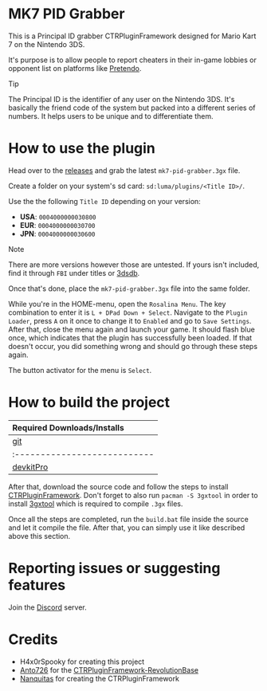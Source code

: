# MK7 PID Grabber
This is a Principal ID grabber CTRPluginFramework designed for Mario Kart 7 on the Nintendo 3DS.

It's purpose is to allow people to report cheaters in their in-game lobbies or opponent list on platforms like [Pretendo](https://pretendo.network/).

> [!TIP]
> The Principal ID is the identifier of any user on the Nintendo 3DS. It's basically the friend code of the system but packed into a different series of numbers. It helps users to be unique and to differentiate them.

# How to use the plugin
Head over to the [releases](https://github.com/H4x0rSpooky/mk7-pid-grabber/releases/latest) and grab the latest `mk7-pid-grabber.3gx` file.

Create a folder on your system's sd card: `sd:luma/plugins/<Title ID>/`.

Use the the following `Title ID` depending on your version:
- **USA**: `0004000000030800`
- **EUR**: `0004000000030700`
- **JPN**: `0004000000030600`

> [!NOTE]
> There are more versions however those are untested. If yours isn't included, find it through `FBI` under titles or [3dsdb](https://3dsdb.com/).

Once that's done, place the `mk7-pid-grabber.3gx` file into the same folder.

While you're in the HOME-menu, open the `Rosalina Menu`. The key combination to enter it is `L + DPad Down + Select`. Navigate to the `Plugin Loader`, press `A` on it once to change it to `Enabled` and go to `Save Settings`. After that, close the menu again and launch your game. It should flash blue once, which indicates that the plugin has successfully been loaded. If that doesn't occur, you did something wrong and should go through these steps again.

The button activator for the menu is `Select`.

# How to build the project
| Required Downloads/Installs |
|:---------------------------|
| [git](https://git-scm.com/downloads) |
|:---------------------------|
| [devkitPro](https://devkitpro.org/wiki/Getting_Started) |

After that, download the source code and follow the steps to install [CTRPluginFramework](https://gitlab.com/thepixellizeross/ctrpluginframework). Don't forget to also run `pacman -S 3gxtool` in order to install [3gxtool](https://gitlab.com/thepixellizeross/3gxtool) which is required to compile `.3gx` files.

Once all the steps are completed, run the `build.bat` file inside the source and let it compile the file. After that, you can simply use it like described above this section.

# Reporting issues or suggesting features
Join the [Discord](https://discord.com/invite/QGUNRK9Xw7) server.

# Credits
- H4x0rSpooky for creating this project
- [Anto726](https://github.com/Anto726) for the [CTRPluginFramework-RevolutionBase](https://github.com/Anto726/CTRPluginFramework-RevolutionBase)
- [Nanquitas](https://github.com/Nanquitas) for creating the CTRPluginFramework
